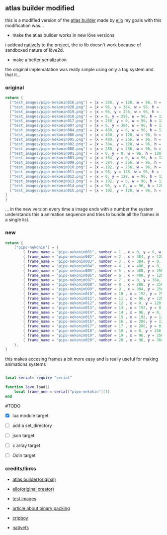 ## atlas builder modified 

this is a modified version of the [atlas builder](https://github.com/elloramir/packer) made by [ello](https://github.com/elloramir?tab=repositories)
my goals with this modification was...

- make the atlas builder works in new löve versions

i addead [nativefs](https://github.com/EngineerSmith/nativefs) to the project, the *io* lib doesn't work
because of sandboxed nature of löve2d.

- make a better serialization

the original implematation was really simple using only a tag system and that it...

### original
```lua
return {
  ["test_images/pipo-nekonin016.png"] = {x = 288, y = 128, w = 96, h = 128},
  ["test_images/pipo-nekonin020.png"] = {x = 96, y = 384, w = 96, h = 128},
  ["test_images/pipo-nekonin019.png"] = {x = 96, y = 256, w = 96, h = 128},
  ["test_images/pipo-nekonin018.png"] = {x = 0, y = 256, w = 96, h = 128},
  ["test_images/pipo-nekonin017.png"] = {x = 288, y = 0, w = 96, h = 128},
  ["test_images/pipo-nekonin007.png"] = {x = 0, y = 384, w = 96, h = 128},
  ["test_images/pipo-nekonin004.png"] = {x = 480, y = 0, w = 96, h = 128},
  ["test_images/pipo-nekonin006.png"] = {x = 480, y = 128, w = 96, h = 128},
  ["test_images/pipo-nekonin005.png"] = {x = 480, y = 256, w = 96, h = 128},
  ["test_images/pipo-nekonin002.png"] = {x = 384, y = 128, w = 96, h = 128},
  ["test_images/pipo-nekonin008.png"] = {x = 288, y = 256, w = 96, h = 128},
  ["test_images/pipo-nekonin001.png"] = {x = 0, y = 0, w = 96, h = 128},
  ["test_images/pipo-nekonin003.png"] = {x = 384, y = 0, w = 96, h = 128},
  ["test_images/pipo-nekonin009.png"] = {x = 384, y = 256, w = 96, h = 128},
  ["test_images/pipo-nekonin010.png"] = {x = 192, y = 256, w = 96, h = 128},
  ["test_images/pipo-nekonin011.png"] = {x = 96, y = 128, w = 96, h = 128},
  ["test_images/pipo-nekonin012.png"] = {x = 0, y = 128, w = 96, h = 128},
  ["test_images/pipo-nekonin013.png"] = {x = 192, y = 0, w = 96, h = 128},
  ["test_images/pipo-nekonin014.png"] = {x = 96, y = 0, w = 96, h = 128},
  ["test_images/pipo-nekonin015.png"] = {x = 192, y = 128, w = 96, h = 128},
}
}
```

... in the new version every time a image ends with a number the system understands this a animation sequence
and tries to bundle all the frames in a single list.

### new 
```lua
return {
	["pipo-nekonin"] = {
		{ frame_name = "pipo-nekonin001", number = 1 , x = 0, y = 0, w = 96, h = 128 },
		{ frame_name = "pipo-nekonin002", number = 2 , x = 384, y = 128, w = 96, h = 128 },
		{ frame_name = "pipo-nekonin003", number = 3 , x = 384, y = 0, w = 96, h = 128 },
		{ frame_name = "pipo-nekonin004", number = 4 , x = 480, y = 0, w = 96, h = 128 },
		{ frame_name = "pipo-nekonin005", number = 5 , x = 480, y = 256, w = 96, h = 128 },
		{ frame_name = "pipo-nekonin006", number = 6 , x = 480, y = 128, w = 96, h = 128 },
		{ frame_name = "pipo-nekonin007", number = 7 , x = 0, y = 384, w = 96, h = 128 },
		{ frame_name = "pipo-nekonin008", number = 8 , x = 288, y = 256, w = 96, h = 128 },
		{ frame_name = "pipo-nekonin009", number = 9 , x = 384, y = 256, w = 96, h = 128 },
		{ frame_name = "pipo-nekonin010", number = 10 , x = 192, y = 256, w = 96, h = 128 },
		{ frame_name = "pipo-nekonin011", number = 11 , x = 96, y = 128, w = 96, h = 128 },
		{ frame_name = "pipo-nekonin012", number = 12 , x = 0, y = 128, w = 96, h = 128 },
		{ frame_name = "pipo-nekonin013", number = 13 , x = 192, y = 0, w = 96, h = 128 },
		{ frame_name = "pipo-nekonin014", number = 14 , x = 96, y = 0, w = 96, h = 128 },
		{ frame_name = "pipo-nekonin015", number = 15 , x = 192, y = 128, w = 96, h = 128 },
		{ frame_name = "pipo-nekonin016", number = 16 , x = 288, y = 128, w = 96, h = 128 },
		{ frame_name = "pipo-nekonin017", number = 17 , x = 288, y = 0, w = 96, h = 128 },
		{ frame_name = "pipo-nekonin018", number = 18 , x = 0, y = 256, w = 96, h = 128 },
		{ frame_name = "pipo-nekonin019", number = 19 , x = 96, y = 256, w = 96, h = 128 },
		{ frame_name = "pipo-nekonin020", number = 20 , x = 96, y = 384, w = 96, h = 128 },
	},
}
```

this makes accesing frames a bit more easy and is really useful for making animations systems

```lua
	
local serial= require "serial"
	
function love.load()
	local frame_one = serial["pipo-nekokin"][1]
end 

```


#TODO

- [x] lua module target
- [ ] add a set_directory
- [ ] json target 
- [ ] c array target 
- [ ] Odin target


### credits/links

- [atlas builder(original)](https://github.com/elloramir/packer)
- [ello(original creator)](https://github.com/elloramir?tab=repositories)

- [test images](https://pipoya.itch.io/pipoya-free-rpg-character-sprites-nekonin)
- [article about binary packing](https://codeincomplete.com/articles/bin-packing/)
- [cripboy](https://github.com/cripboy)
- [nativefs](https://github.com/EngineerSmith/nativefs)
